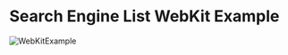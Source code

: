 # Search Engine List WebKit Example

![WebKitExample](https://github.com/user-attachments/assets/205b82a0-66c3-473e-80fa-0660d12a3b01)

